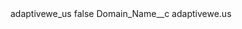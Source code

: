 <?xml version="1.0" encoding="UTF-8"?>
<CustomMetadata xmlns="http://soap.sforce.com/2006/04/metadata" xmlns:xsi="http://www.w3.org/2001/XMLSchema-instance" xmlns:xsd="http://www.w3.org/2001/XMLSchema">
    <label>adaptivewe_us</label>
    <protected>false</protected>
    <values>
        <field>Domain_Name__c</field>
        <value xsi:type="xsd:string">adaptivewe.us</value>
    </values>
</CustomMetadata>
